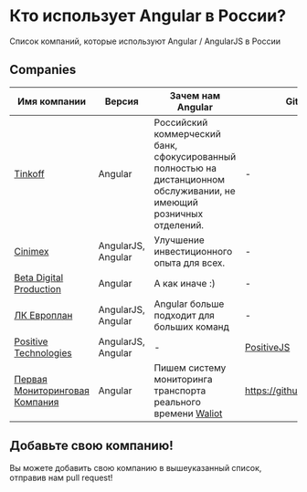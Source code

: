 # Кто использует Angular в России?
Список компаний, которые используют Angular / AngularJS в России

## Companies

| Имя компании | Версия | Зачем нам Angular | GitHub | Public URL |
| ------------ | ------- | ------- | ------- | ------- |
| [Tinkoff](https://www.tinkoff.ru/) | Angular | Российский коммерческий банк, сфокусированный полностью на дистанционном обслуживании, не имеющий розничных отделений. | - | https://www.tinkoff.ru/ |
| [Cinimex](https://www.cinimex.ru/) | AngularJS, Angular | Улучшение инвестиционного опыта для всех. | - | https://www.cinimex.ru/ |
| [Beta Digital Production](https://www.betaagency.ru/) | Angular | А как иначе :) | - | https://www.betaagency.ru/ |
| [ЛК Европлан](https://europlan.ru/) | AngularJS, Angular | Angular больше подходит для больших команд | - | https://europlan.ru/ |
| [Positive Technologies](https://www.ptsecurity.ru) | AngularJS, Angular | - | [PositiveJS](https://github.com/positive-js) | https://www.ptsecurity.ru |
| [Первая Мониторинговая Компания](https://firstmk.ru) | Angular | Пишем систему мониторинга транспорта реального времени [Waliot](https://waliot.com) | https://github.com/firstmk | https://waliot.com |

## Добавьте свою компанию!

Вы можете добавить свою компанию в вышеуказанный список, отправив нам pull request!
